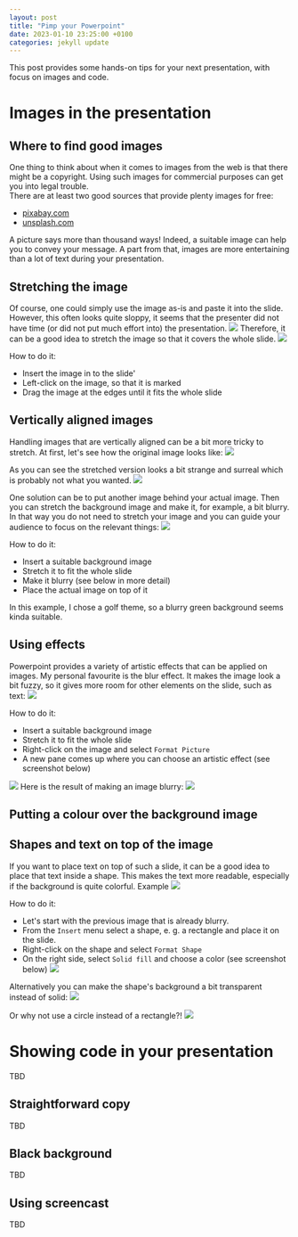 ```yaml
---
layout: post
title: "Pimp your Powerpoint"
date: 2023-01-10 23:25:00 +0100
categories: jekyll update
---
```


This post provides some hands-on tips for your next presentation, with focus on images and code.

# Images in the presentation

## Where to find good images
One thing to think about when it comes to images from the web is that there might be a copyright. Using such images for commercial purposes can get you into legal trouble.<br>
There are at least two good sources that provide plenty images for free:

* [pixabay.com](www.pixabay.com)
* [unsplash.com](www.unsplash.com)

A picture says more than thousand ways! Indeed, a suitable image can help you to convey your message. A part from that, images are more entertaining than a lot of text during your presentation.

## Stretching the image
Of course, one could simply use the image as-is and paste it into the slide. However, this often looks quite sloppy, it seems that the presenter did not have time (or did not put much effort into) the presentation.
![](/assets/pimp-ppt/01-image-dump-small.png)
Therefore, it can be a good idea to stretch the image so that it covers the whole slide.
![](/assets/pimp-ppt/02-image-stretched.png)

How to do it:

* Insert the image in to the slide'
* Left-click on the image, so that it is marked
* Drag the image at the edges until it fits the whole slide 

## Vertically aligned images
Handling images that are vertically aligned can be a bit more tricky to stretch. At first, let's see how the original image looks like:
![](/assets/pimp-ppt/03-vertical-image-original.png)

As you can see the stretched version looks a bit strange and surreal which is probably not what you wanted.
![](/assets/pimp-ppt/04-image-vertical-stretched.png)

One solution can be to put another image behind your actual image. Then you can stretch the background image and make it, for example, a bit blurry.<br>
In that way you do not need to stretch your image and you can guide your audience to focus on the relevant things:
![](/assets/pimp-ppt/05-image-vertical-blurred-background.png)

How to do it:

* Insert a suitable background image
* Stretch it to fit the whole slide
* Make it blurry (see below in more detail)
* Place the actual image on top of it

In this example, I chose a golf theme, so a blurry green background seems kinda suitable.

## Using effects
Powerpoint provides a variety of artistic effects that can be applied on images. My personal favourite is the blur effect. It makes the image look a bit fuzzy, so it gives more room for other elements on the slide, such as text:
![](/assets/pimp-ppt/06-image-blur.png)

How to do it:

* Insert a suitable background image
* Stretch it to fit the whole slide
* Right-click on the image and select `Format Picture`
* A new pane comes up where you can choose an artistic effect (see screenshot below)

![](/assets/pimp-ppt/07-artistic-effect.png)
Here is the result of making an image blurry:
![](/assets/pimp-ppt/06-image-blur.png)

## Putting a colour over the background image

## Shapes and text on top of the image
If you want to place text on top of such a slide, it can be a good idea to place that text inside a shape. This makes the text more readable, especially if the background is quite colorful.
Example
![](/assets/pimp-ppt/08-shape-over-image-solid.png)

How to do it:

* Let's start with the previous image that is already blurry.
* From the `Insert` menu select a shape, e. g. a rectangle and place it on the slide.
* Right-click on the shape and select `Format Shape`
* On the right side, select `Solid fill` and choose a color (see screenshot below)
![](/assets/pimp-ppt/09-shape-solid-color.png)

Alternatively you can make the shape's background a bit transparent instead of solid:
![](/assets/pimp-ppt/10-shape-over-image-transparent.png)

Or why not use a circle instead of a rectangle?!
![](/assets/pimp-ppt/11-shape-over-image-circle.png)

# Showing code in your presentation
TBD
## Straightforward copy
TBD
## Black background
TBD
## Using screencast
TBD
